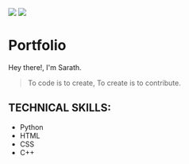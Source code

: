 ![](http://www.iconarchive.com/download/i104147/custom-icon-design/flatastic-9/Eye.ico) ![](http://www.iconarchive.com/download/i104147/custom-icon-design/flatastic-9/Eye.ico)

# Portfolio
Hey there!, I'm Sarath. 

>To code is to create, To create is to contribute.

## TECHNICAL SKILLS:

* Python
* HTML
* CSS
* C++ 
